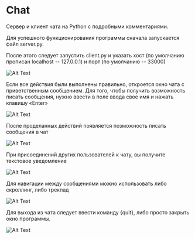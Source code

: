 # Chat
Сервер и клиент чата на Python с подробными комментариями.

Для успешного функционирования программы сначала запускается файл server.py.

После этого следует запустить client.py и указать хост (по умолчанию прописан localhost -- 127.0.0.1) и порт (по умолчанию -- 33000)

![Alt Text](https://media.giphy.com/media/oNZ4Wf3kZZe9tvVGTM/giphy.gif)

Если все действия были выполнены правильно, откроется окно чата с приветственным сообщением. Для того, чтобы получить возможность писать сообщения, нужно ввести в поле ввода свое имя и нажать клавишу «Enter»

![Alt Text](https://media.giphy.com/media/fV8Kn8WaXX0xXCCTMj/giphy.gif)

После проделанных действий появляется позможность писать сообщения в чат

![Alt Text](https://media.giphy.com/media/vxAu7S2yGUOG9kVNrr/giphy.gif)

При присоединений других пользователей к чату, вы получите текстовое уведомление

![Alt Text](https://media.giphy.com/media/1XdQNl5ZYCDXfS63IB/giphy.gif)

Для навигации между сообщениями можно использовать либо скроллинг, либо трекпад

![Alt Text](https://media.giphy.com/media/9DxgOKEtzvQ4FcUQ8j/giphy.gif)

Для выхода из чата следует ввести команду {quit}, либо просто закрыть окно программы.

![Alt Text](https://media.giphy.com/media/WwMtLrdnI1REP9pmsA/giphy.gif)
